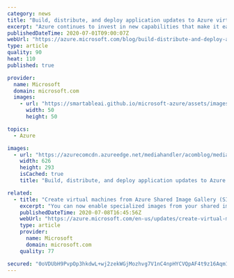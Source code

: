 ```yaml
---
category: news
title: "Build, distribute, and deploy application updates to Azure virtual machine scale sets"
excerpt: "Azure continues to invest in new capabilities that make it easier to build and distribute application updates across distributed cloud environments. "
publishedDateTime: 2020-07-01T09:00:07Z
webUrl: "https://azure.microsoft.com/blog/build-distribute-and-deploy-application-updates-to-azure-virtual-machine-scale-sets/"
type: article
quality: 90
heat: 110
published: true

provider:
  name: Microsoft
  domain: microsoft.com
  images:
    - url: "https://smartableai.github.io/microsoft-azure/assets/images/organizations/microsoft.com-50x50.jpg"
      width: 50
      height: 50

topics:
  - Azure

images:
  - url: "https://azurecomcdn.azureedge.net/mediahandler/acomblog/media/Default/blog/806e3cf2-c447-44e8-99b6-ab0cfee38544.png"
    width: 626
    height: 293
    isCached: true
    title: "Build, distribute, and deploy application updates to Azure virtual machine scale sets"

related:
  - title: "Create virtual machines from Azure Shared Image Gallery (SIG)"
    excerpt: "You can now enable specialized images from your shared image gallery (SIG) for lab users to create virtual machines."
    publishedDateTime: 2020-07-08T16:45:56Z
    webUrl: "https://azure.microsoft.com/en-us/updates/create-virtual-machines-from-azure-shared-image-gallery-sig/"
    type: article
    provider:
      name: Microsoft
      domain: microsoft.com
    quality: 77

secured: "0oVDUbH9PvpOp3hkdwL+wj2zekWGjMozhvg7V1nC4npHYCVQpAF4t9z16Aqm1avhj7sXS1ZBZs+4kJk+aajmfriwwlD3OfjCo6ixSJHUiWwtBZbvuHj192QZrFG3Sa9kuZuUmRJaOz/HK9eEBqmvpPcIM4NhOhnxRqeLLoMmorpWRBwmsWkf9vHq+Qh2hHpdHHvDWmdV3YuUTOvpx8Bf4RvzRf3sqp7NprmDZqdIBpuWGjfQSXtdyKtg+Y+DmU/Yfcmp5L3XCYL8gNaJU3co7OXWz+BMz+jCugspThOsEMvn+5JWsaHKInPzLse7lJ68taROYTOg5tDx1RTB1Emlew==;LOW0PgRl799jv8HexEuKhA=="
---
```


